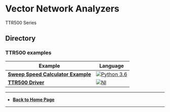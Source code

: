 # Vector Network Analyzers
TTR500 Series

## Directory
### TTR500 examples

| Example                                                      | Language                                                     |
| ------------------------------------------------------------ | ------------------------------------------------------------ |
| **[Sweep Speed Calculator Example](./src/SweepSpeedCalcExample)** | [![Python 3.6](https://img.shields.io/badge/python-3.6-&?labelColor=006281&colorB=3E434A&logo=python)](https://www.python.org/downloads/release/python-360/) |
| **[TTR500 Driver](./src/TTR500_Driver)**                     | [![NI](https://img.shields.io/badge/NI-LabView-A5CE39)](https://www.ni.com/en-us/shop/labview.html) |



----
* **[Back to Home Page](./../../README.md)**
----

